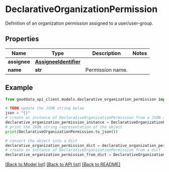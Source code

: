 # DeclarativeOrganizationPermission

Definition of an organization permission assigned to a user/user-group.

## Properties

Name | Type | Description | Notes
------------ | ------------- | ------------- | -------------
**assignee** | [**AssigneeIdentifier**](AssigneeIdentifier.md) |  | 
**name** | **str** | Permission name. | 

## Example

```python
from gooddata_api_client.models.declarative_organization_permission import DeclarativeOrganizationPermission

# TODO update the JSON string below
json = "{}"
# create an instance of DeclarativeOrganizationPermission from a JSON string
declarative_organization_permission_instance = DeclarativeOrganizationPermission.from_json(json)
# print the JSON string representation of the object
print(DeclarativeOrganizationPermission.to_json())

# convert the object into a dict
declarative_organization_permission_dict = declarative_organization_permission_instance.to_dict()
# create an instance of DeclarativeOrganizationPermission from a dict
declarative_organization_permission_from_dict = DeclarativeOrganizationPermission.from_dict(declarative_organization_permission_dict)
```
[[Back to Model list]](../README.md#documentation-for-models) [[Back to API list]](../README.md#documentation-for-api-endpoints) [[Back to README]](../README.md)


